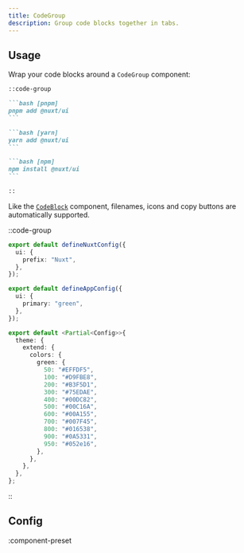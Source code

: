 ```yaml
---
title: CodeGroup
description: Group code blocks together in tabs.
---
```


## Usage

Wrap your code blocks around a `CodeGroup` component:

````md
::code-group

```bash [pnpm]
pnpm add @nuxt/ui
```

```bash [yarn]
yarn add @nuxt/ui
```

```bash [npm]
npm install @nuxt/ui
```

::
````

Like the [`CodeBlock`](/ui/prose/code-block) component, filenames, icons and copy buttons are automatically supported.

::code-group

```ts [nuxt.config.ts]
export default defineNuxtConfig({
  ui: {
    prefix: "Nuxt",
  },
});
```

```ts [app.config.ts]
export default defineAppConfig({
  ui: {
    primary: "green",
  },
});
```

```ts [tailwind.config.ts]
export default <Partial<Config>>{
  theme: {
    extend: {
      colors: {
        green: {
          50: "#EFFDF5",
          100: "#D9FBE8",
          200: "#B3F5D1",
          300: "#75EDAE",
          400: "#00DC82",
          500: "#00C16A",
          600: "#00A155",
          700: "#007F45",
          800: "#016538",
          900: "#0A5331",
          950: "#052e16",
        },
      },
    },
  },
};
```

::

<!-- ## Slots -->

<!-- component-slots -->

<!-- ## Props -->

<!-- component-props -->

## Config

:component-preset
